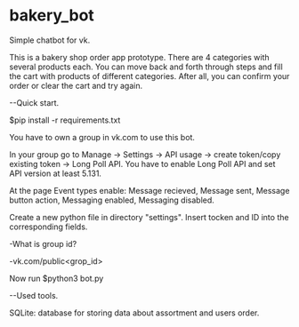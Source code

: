 # bakery_bot
Simple chatbot for vk.

This is a bakery shop order app prototype. 
There are 4 categories with several products each. 
You can move back and forth through steps and fill the cart with products of different categories.
After all, you can confirm your order or clear the cart and try again.

--Quick start.

$pip install -r requirements.txt

You have to own a group in vk.com to use this bot. 

In your group go to Manage -> Settings -> API usage -> create token/copy existing token -> Long Poll API.
You have to enable Long Poll API and set API version at least 5.131.

At the page Event types enable: Message recieved, Message sent, Message button action, Messaging enabled, Messaging disabled. 

Create a new python file in directory "settings".
Insert tocken and ID into the corresponding fields.

-What is group id? 

-vk.com/public<grop_id>

Now run $python3 bot.py

--Used tools.

SQLite: database for storing data about assortment and users order.
